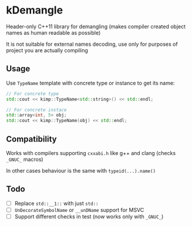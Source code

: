 # kDemangle

Header-only C++11 library for demangling (makes compiler created object names as human readable as possible)

It is not suitable for external names decoding, use only for purposes of project you are actually compiling

## Usage

Use `TypeName` template with concrete type or instance to get its name:

```c++
// For concrete type
std::cout << kimp::TypeName<std::string>() << std::endl;

// For concrete instace
std::array<int, 5> obj;
std::cout << kimp::TypeName(obj) << std::endl;
```

## Compatibility

Works with compilers supporting `cxxabi.h` like g++ and clang (checks `_GNUC_` macros)

In other cases behaviour is the same with `typeid(...).name()`

## Todo

- [ ] Replace `std::__1::` with just `std::`
- [ ] `UnDecorateSymbolName` or `__unDName` support for MSVC
- [ ] Support different checks in test (now works only with `_GNUC_`)
